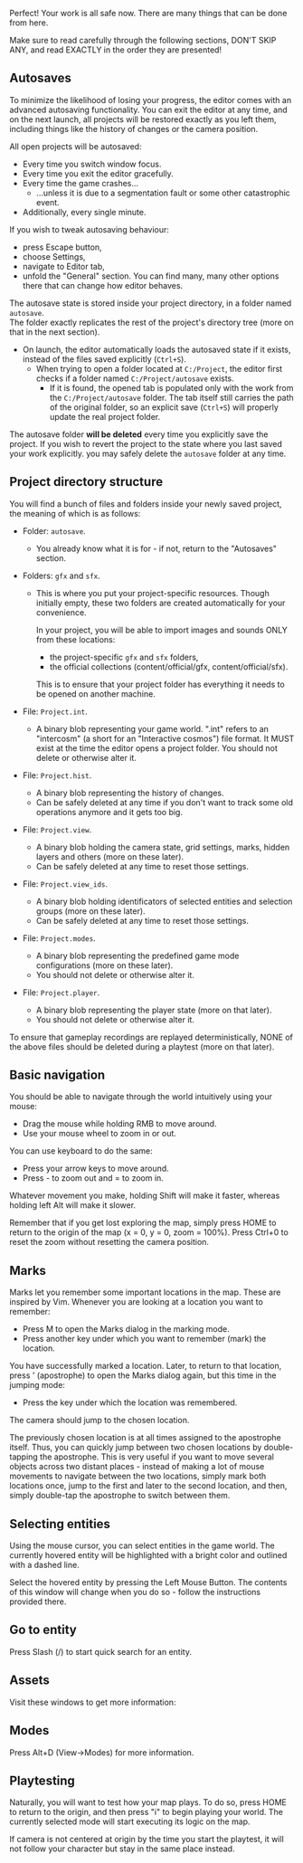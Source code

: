 Perfect! Your work is all safe now.
There are many things that can be done from here.

Make sure to read carefully through the following sections, 
DON'T SKIP ANY, and read EXACTLY in the order they are presented!

## Autosaves

To minimize the likelihood of losing your progress, the editor comes with an advanced autosaving functionality.
You can exit the editor at any time, and on the next launch, all projects will be restored exactly as you left them,
including things like the history of changes or the camera position.

All open projects will be autosaved:
- Every time you switch window focus.
- Every time you exit the editor gracefully.
- Every time the game crashes...
	- ...unless it is due to a segmentation fault or some other catastrophic event.
- Additionally, every single minute. 

If you wish to tweak autosaving behaviour:
- press Escape button,
- choose Settings,
- navigate to Editor tab,
- unfold the "General" section.
You can find many, many other options there that can change how editor behaves.

The autosave state is stored inside your project directory, in a folder named ``autosave``.  
The folder exactly replicates the rest of the project's directory tree (more on that in the next section).  

- On launch, the editor automatically loads the autosaved state if it exists, instead of the files saved explicitly (``Ctrl+S``).
	- When trying to open a folder located at ``C:/Project``, the editor first checks if a folder named ``C:/Project/autosave`` exists.
		- If it is found, the opened tab is populated only with the work from the ``C:/Project/autosave`` folder. 
      	The tab itself still carries the path of the original folder,
	  	so an explicit save (``Ctrl+S``) will properly update the real project folder.

The autosave folder **will be deleted** every time you explicitly save the project.
If you wish to revert the project to the state where you last saved your work explicitly.
you may safely delete the ``autosave`` folder at any time.

## Project directory structure

You will find a bunch of files and folders inside your newly saved project,
the meaning of which is as follows:

- Folder: ``autosave``. 
	- You already know what it is for - if not, return to the "Autosaves" section.

- Folders: ``gfx`` and ``sfx``.
	- This is where you put your project-specific resources.
	  Though initially empty, these two folders are created automatically for your convenience.

	  In your project, you will be able to import images and sounds ONLY from these locations:
		- the project-specific ``gfx`` and ``sfx`` folders,
		- the official collections (content/official/gfx, content/official/sfx).

	  This is to ensure that your project folder has everything it needs to be opened on another machine.

- File: ``Project.int``.
	- A binary blob representing your game world. 
	  ".int" refers to an "intercosm" (a short for an "Interactive cosmos") file format. 
      It MUST exist at the time the editor opens a project folder.
	  You should not delete or otherwise alter it.

- File: ``Project.hist``.
	- A binary blob representing the history of changes. 
	- Can be safely deleted at any time if you don't want to track some old operations anymore and it gets too big.

- File: ``Project.view``.
	- A binary blob holding the camera state, grid settings, marks, hidden layers and others (more on these later).
	- Can be safely deleted at any time to reset those settings.

- File: ``Project.view_ids``.
	- A binary blob holding identificators of selected entities and selection groups (more on these later).
	- Can be safely deleted at any time to reset those settings.

- File: ``Project.modes``.
	- A binary blob representing the predefined game mode configurations (more on these later).
	- You should not delete or otherwise alter it.

- File: ``Project.player``.
	- A binary blob representing the player state (more on that later).
	- You should not delete or otherwise alter it.

To ensure that gameplay recordings are replayed deterministically,
NONE of the above files should be deleted during a playtest (more on that later).

## Basic navigation

You should be able to navigate through the world intuitively using your mouse:

- Drag the mouse while holding RMB to move around.
- Use your mouse wheel to zoom in or out.

You can use keyboard to do the same:

- Press your arrow keys to move around.
- Press - to zoom out and = to zoom in.

Whatever movement you make, holding Shift will make it faster,
whereas holding left Alt will make it slower.

Remember that if you get lost exploring the map,
simply press HOME to return to the origin of the map (x = 0, y = 0, zoom = 100%).
	Press Ctrl+0 to reset the zoom without resetting the camera position.

## Marks

Marks let you remember some important locations in the map.
These are inspired by Vim.
Whenever you are looking at a location you want to remember:

- Press M to open the Marks dialog in the marking mode.
- Press another key under which you want to remember (mark) the location.

You have successfully marked a location.
Later, to return to that location, press ' (apostrophe) to open the Marks dialog again,
but this time in the jumping mode:

- Press the key under which the location was remembered.

The camera should jump to the chosen location.

The previously chosen location is at all times assigned to the apostrophe itself. 
Thus, you can quickly jump between two chosen locations by double-tapping the apostrophe. 
This is very useful if you want to move several objects across two distant places - 
instead of making a lot of mouse movements to navigate between the two locations, 
simply mark both locations once, jump to the first and later to the second location, 
and then, simply double-tap the apostrophe to switch between them.

## Selecting entities

Using the mouse cursor, you can select entities in the game world.
The currently hovered entity will be highlighted with a bright color and outlined with a dashed line.

Select the hovered entity by pressing the Left Mouse Button.
The contents of this window will change when you do so - follow the instructions provided there. 

## Go to entity

Press Slash (/) to start quick search for an entity.

## Assets

Visit these windows to get more information:

## Modes

Press Alt+D (View->Modes) for more information.

## Playtesting

Naturally, you will want to test how your map plays.
To do so, press HOME to return to the origin,
and then press "i" to begin playing your world.
The currently selected mode will start executing its logic on the map.

If camera is not centered at origin by the time you start the playtest,
it will not follow your character but stay in the same place instead.
